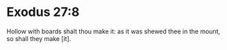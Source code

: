 # Exodus 27:8

Hollow with boards shalt thou make it: as it was shewed thee in the mount, so shall they make [it].